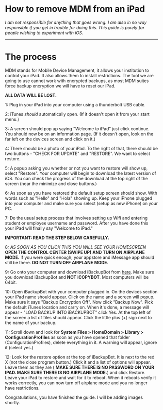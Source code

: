 # How to remove MDM from an iPad
*I am not responsible for anything that goes wrong. I am also in no way responsible if you get in trouble for doing this. This guide is purely for people wishing to experiment with iOS.*

***

# The process

MDM stands for Mobile Device Management, it allows your institution to control your iPad. It also allows them to install restrictions.
The tool we are going to use cannot work with encrypted backups, as most MDM suites force backup encryption we will have to reset our iPad.

**ALL DATA WILL BE LOST.**

1: Plug in your iPad into your computer using a thunderbolt USB cable.

2: iTunes *should* automatically open. (If it doesn't open it from your start menu.)

3: A screen should pop up saying "Welcome to iPad" just click continue. You should now be on an information page. (If it doesn't open,
look on the far left on the devices screen and click on it.)

4: There should be a photo of your iPad. To the right of that, there should be two buttons - "CHECK FOR UPDATE" and "RESTORE". We want to select restore.

5: A popup asking you whether or not you want to restore will show up, select "Restore". Your computer will begin to download the latest version of iOS. You can check the progress of the download at the top right of the screen (near the minimize and close buttons.)

6: As soon as you have restored the default setup screen should show. With words such as "Hello" and "Hola" showing up. Keep your iPhone plugged into your computer and make sure you select (setup as new iPhone) on your PC.

7: Do the usual setup process that involves setting up Wifi and entering student or employee username and password. After you have done this your iPad will finally say "Welcome to iPad."

**IMPORTANT: READ THE STEP BELOW CAREFULLY.**

8: *AS SOON AS YOU CLICK THIS YOU WILL SEE YOUR HOMESCREEN* **OPEN THE CONTROL CENTER (SWIPE UP) AND TURN ON AIRPLANE MODE.** If you were quick enough, your appstore and iMessage app should still be there. **DO NOT TURN OFF AIRPLANE MODE.**

9: Go onto your computer and download iBackupBot from [here](http://www.icopybot.com/download.htm). Make sure you download iBackupBot and **NOT iCOPYBOT**. Most computers will be 64bit.

10: Open iBackupBot with your computer plugged in. On the devices section your iPad name should appear. Click on the name and a screen will popup. Make sure it says "Backup Encryption Off". Now click "Backup Now". Pick the default iTunes location and carry on. When it's done, a message will appear - "LOAD BACKUP INTO iBACKUPBOT" click Yes. At the top left of the screen a list of files should appear. Click the little plus (+) sign next to the name of your backup.

11: Scroll down and look for **System Files > HomeDomain > Library > ConfigurationProfiles** as soon as you have opened that folder (ConfigurationProfiles), delete everything in it. A warning will appear, ignore it (select yes.)

12: Look for the restore option at the top of iBackupBot. It is next to the red X (not the close program button.) Click it and a list of options will appear. Leave them as they are ( **MAKE SURE THERE IS NO PASSWORD ON YOUR IPAD. MAKE SURE THERE IS NO AIRPLANE MODE.**) and click Restore. Leave your iPad to restore and wait for it to reboot. When it reboots verify it works correctly, you can now turn off airplane mode and you no longer have restrictions.

Congratulations, you have finished the guide. I will be adding images shortly.
